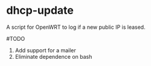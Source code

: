 # dhcp-update
A script for OpenWRT to log if a new public IP is leased.

#TODO
1. Add support for a mailer
2. Eliminate dependence on bash
